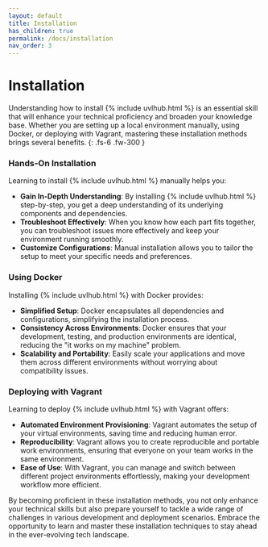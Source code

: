 ```yaml
---
layout: default
title: Installation
has_children: true
permalink: /docs/installation
nav_order: 3
---
```


# Installation

Understanding how to install {% include uvlhub.html %} is an essential skill that will enhance your technical proficiency and broaden your knowledge base. Whether you are setting up a local environment manually, using Docker, or deploying with Vagrant, mastering these installation methods brings several benefits.
{: .fs-6 .fw-300 }

### Hands-On Installation
Learning to install {% include uvlhub.html %} manually helps you:
- **Gain In-Depth Understanding**: By installing {% include uvlhub.html %} step-by-step, you get a deep understanding of its underlying components and dependencies.
- **Troubleshoot Effectively**: When you know how each part fits together, you can troubleshoot issues more effectively and keep your environment running smoothly.
- **Customize Configurations**: Manual installation allows you to tailor the setup to meet your specific needs and preferences.

### Using Docker
Installing {% include uvlhub.html %} with Docker provides:
- **Simplified Setup**: Docker encapsulates all dependencies and configurations, simplifying the installation process.
- **Consistency Across Environments**: Docker ensures that your development, testing, and production environments are identical, reducing the "it works on my machine" problem.
- **Scalability and Portability**: Easily scale your applications and move them across different environments without worrying about compatibility issues.

### Deploying with Vagrant
Learning to deploy {% include uvlhub.html %} with Vagrant offers:
- **Automated Environment Provisioning**: Vagrant automates the setup of your virtual environments, saving time and reducing human error.
- **Reproducibility**: Vagrant allows you to create reproducible and portable work environments, ensuring that everyone on your team works in the same environment.
- **Ease of Use**: With Vagrant, you can manage and switch between different project environments effortlessly, making your development workflow more efficient.

By becoming proficient in these installation methods, you not only enhance your technical skills but also prepare yourself to tackle a wide range of challenges in various development and deployment scenarios. Embrace the opportunity to learn and master these installation techniques to stay ahead in the ever-evolving tech landscape.